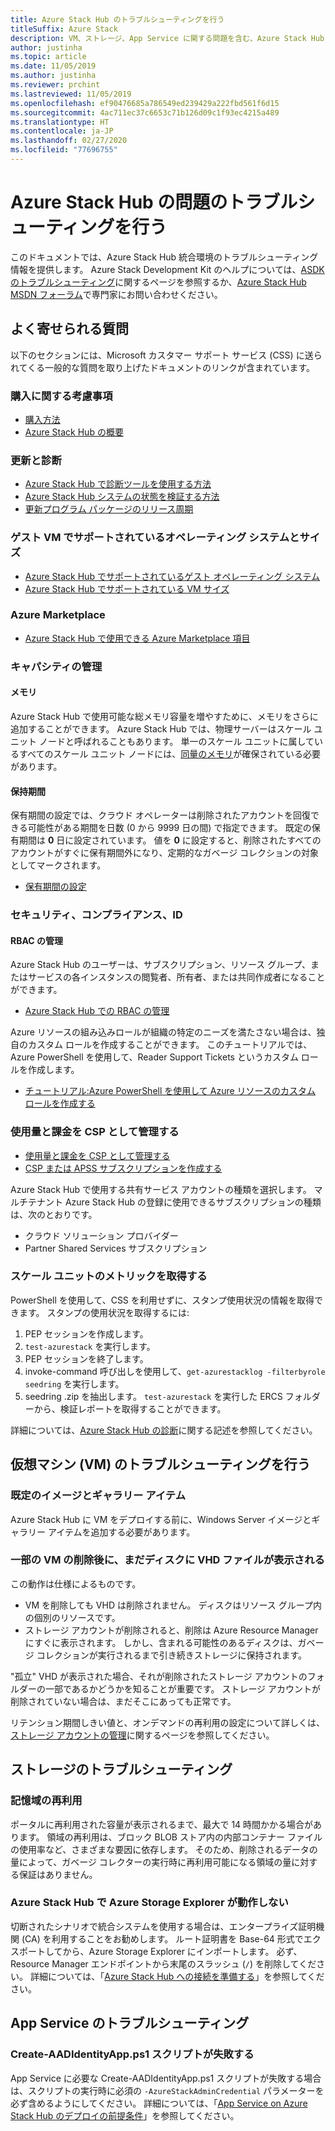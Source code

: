 ```yaml
---
title: Azure Stack Hub のトラブルシューティングを行う
titleSuffix: Azure Stack
description: VM、ストレージ、App Service に関する問題を含む、Azure Stack Hub のトラブルシューティング方法について学習します。
author: justinha
ms.topic: article
ms.date: 11/05/2019
ms.author: justinha
ms.reviewer: prchint
ms.lastreviewed: 11/05/2019
ms.openlocfilehash: ef90476685a786549ed239429a222fbd561f6d15
ms.sourcegitcommit: 4ac711ec37c6653c71b126d09c1f93ec4215a489
ms.translationtype: HT
ms.contentlocale: ja-JP
ms.lasthandoff: 02/27/2020
ms.locfileid: "77696755"
---
```

# <a name="troubleshoot-issues-in-azure-stack-hub"></a>Azure Stack Hub の問題のトラブルシューティングを行う

このドキュメントでは、Azure Stack Hub 統合環境のトラブルシューティング情報を提供します。 Azure Stack Development Kit のヘルプについては、[ASDK のトラブルシューティング](../asdk/asdk-troubleshooting.md)に関するページを参照するか、[Azure Stack Hub MSDN フォーラム](https://social.msdn.microsoft.com/Forums/azure/home?forum=azurestack)で専門家にお問い合わせください。

## <a name="frequently-asked-questions"></a>よく寄せられる質問

以下のセクションには、Microsoft カスタマー サポート サービス (CSS) に送られてくる一般的な質問を取り上げたドキュメントのリンクが含まれています。

### <a name="purchase-considerations"></a>購入に関する考慮事項

* [購入方法](https://azure.microsoft.com/overview/azure-stack/how-to-buy/)
* [Azure Stack Hub の概要](azure-stack-overview.md)

### <a name="updates-and-diagnostics"></a>更新と診断

* [Azure Stack Hub で診断ツールを使用する方法](azure-stack-diagnostics.md)
* [Azure Stack Hub システムの状態を検証する方法](azure-stack-diagnostic-test.md)
* [更新プログラム パッケージのリリース周期](azure-stack-servicing-policy.md#update-package-release-cadence)

### <a name="supported-operating-systems-and-sizes-for-guest-vms"></a>ゲスト VM でサポートされているオペレーティング システムとサイズ

* [Azure Stack Hub でサポートされているゲスト オペレーティング システム](azure-stack-supported-os.md)
* [Azure Stack Hub でサポートされている VM サイズ](../user/azure-stack-vm-sizes.md)

### <a name="azure-marketplace"></a>Azure Marketplace

* [Azure Stack Hub で使用できる Azure Marketplace 項目](azure-stack-marketplace-azure-items.md)

### <a name="manage-capacity"></a>キャパシティの管理

#### <a name="memory"></a>メモリ

Azure Stack Hub で使用可能な総メモリ容量を増やすために、メモリをさらに追加することができます。 Azure Stack Hub では、物理サーバーはスケール ユニット ノードと呼ばれることもあります。 単一のスケール ユニットに属しているすべてのスケール ユニット ノードには、[同量のメモリ](azure-stack-manage-storage-physical-memory-capacity.md)が確保されている必要があります。

#### <a name="retention-period"></a>保持期間

保有期間の設定では、クラウド オペレーターは削除されたアカウントを回復できる可能性がある期間を日数 (0 から 9999 日の間) で指定できます。 既定の保有期間は **0** 日に設定されています。 値を **0** に設定すると、削除されたすべてのアカウントがすぐに保有期間外になり、定期的なガベージ コレクションの対象としてマークされます。

* [保有期間の設定](azure-stack-manage-storage-accounts.md#set-the-retention-period)

### <a name="security-compliance-and-identity"></a>セキュリティ、コンプライアンス、ID  

#### <a name="manage-rbac"></a>RBAC の管理

Azure Stack Hub のユーザーは、サブスクリプション、リソース グループ、またはサービスの各インスタンスの閲覧者、所有者、または共同作成者になることができます。

* [Azure Stack Hub での RBAC の管理](azure-stack-manage-permissions.md)

Azure リソースの組み込みロールが組織の特定のニーズを満たさない場合は、独自のカスタム ロールを作成することができます。 このチュートリアルでは、Azure PowerShell を使用して、Reader Support Tickets というカスタム ロールを作成します。

* [チュートリアル:Azure PowerShell を使用して Azure リソースのカスタム ロールを作成する](https://docs.microsoft.com/azure/role-based-access-control/tutorial-custom-role-powershell)

### <a name="manage-usage-and-billing-as-a-csp"></a>使用量と課金を CSP として管理する

* [使用量と課金を CSP として管理する](azure-stack-add-manage-billing-as-a-csp.md#create-a-csp-or-apss-subscription)
* [CSP または APSS サブスクリプションを作成する](azure-stack-add-manage-billing-as-a-csp.md#create-a-csp-or-apss-subscription)

Azure Stack Hub で使用する共有サービス アカウントの種類を選択します。 マルチテナント Azure Stack Hub の登録に使用できるサブスクリプションの種類は、次のとおりです。

* クラウド ソリューション プロバイダー
* Partner Shared Services サブスクリプション

### <a name="get-scale-unit-metrics"></a>スケール ユニットのメトリックを取得する

PowerShell を使用して、CSS を利用せずに、スタンプ使用状況の情報を取得できます。 スタンプの使用状況を取得するには:

1. PEP セッションを作成します。
2. `test-azurestack` を実行します。
3. PEP セッションを終了します。
4. invoke-command 呼び出しを使用して、`get-azurestacklog -filterbyrole seedring` を実行します。
5. seedring .zip を抽出します。 `test-azurestack` を実行した ERCS フォルダーから、検証レポートを取得することができます。

詳細については、[Azure Stack Hub の診断](azure-stack-configure-on-demand-diagnostic-log-collection.md#use-the-privileged-endpoint-pep-to-collect-diagnostic-logs)に関する記述を参照してください。

## <a name="troubleshoot-virtual-machines-vms"></a>仮想マシン (VM) のトラブルシューティングを行う

### <a name="default-image-and-gallery-item"></a>既定のイメージとギャラリー アイテム

Azure Stack Hub に VM をデプロイする前に、Windows Server イメージとギャラリー アイテムを追加する必要があります。

### <a name="ive-deleted-some-vms-but-still-see-the-vhd-files-on-disk"></a>一部の VM の削除後に、まだディスクに VHD ファイルが表示される

この動作は仕様によるものです。

* VM を削除しても VHD は削除されません。 ディスクはリソース グループ内の個別のリソースです。
* ストレージ アカウントが削除されると、削除は Azure Resource Manager にすぐに表示されます。 しかし、含まれる可能性のあるディスクは、ガベージ コレクションが実行されるまで引き続きストレージに保持されます。

"孤立" VHD が表示された場合、それが削除されたストレージ アカウントのフォルダーの一部であるかどうかを知ることが重要です。 ストレージ アカウントが削除されていない場合は、まだそこにあっても正常です。

リテンション期間しきい値と、オンデマンドの再利用の設定について詳しくは、[ストレージ アカウントの管理](azure-stack-manage-storage-accounts.md)に関するページを参照してください。

## <a name="troubleshoot-storage"></a>ストレージのトラブルシューティング

### <a name="storage-reclamation"></a>記憶域の再利用

ポータルに再利用された容量が表示されるまで、最大で 14 時間かかる場合があります。 領域の再利用は、ブロック BLOB ストア内の内部コンテナー ファイルの使用率など、さまざまな要因に依存します。 そのため、削除されるデータの量によって、ガベージ コレクターの実行時に再利用可能になる領域の量に対する保証はありません。

### <a name="azure-storage-explorer-not-working-with-azure-stack-hub"></a>Azure Stack Hub で Azure Storage Explorer が動作しない

切断されたシナリオで統合システムを使用する場合は、エンタープライズ証明機関 (CA) を利用することをお勧めします。 ルート証明書を Base-64 形式でエクスポートしてから、Azure Storage Explorer にインポートします。 必ず、Resource Manager エンドポイントから末尾のスラッシュ (`/`) を削除してください。 詳細については、「[Azure Stack Hub への接続を準備する](/azure-stack/user/azure-stack-storage-connect-se)」を参照してください。

## <a name="troubleshooting-app-service"></a>App Service のトラブルシューティング

### <a name="create-aadidentityappps1-script-fails"></a>Create-AADIdentityApp.ps1 スクリプトが失敗する

App Service に必要な Create-AADIdentityApp.ps1 スクリプトが失敗する場合は、スクリプトの実行時に必須の `-AzureStackAdminCredential` パラメーターを必ず含めるようにしてください。 詳細については、「[App Service on Azure Stack Hub のデプロイの前提条件](azure-stack-app-service-before-you-get-started.md#create-an-azure-active-directory-app)」を参照してください。
